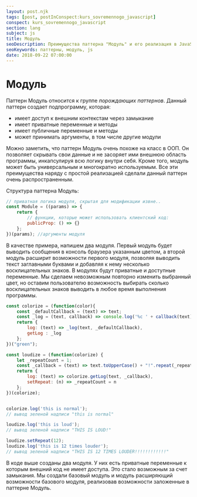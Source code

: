 ```yaml
---
layout: post.njk
tags: [post, postInConspect:kurs_sovremennogo_javascript]
conspect: kurs_sovremennogo_javascript
section: lang
subject: js
title: Модуль
seoDescription: Преимущества паттерна "Модуль" и его реализация в JavaScript.
seoKeywords: паттерны, модуль, js
date: 2018-09-22 07:00:00
---
```

# Модуль

Паттерн Модуль относится к группе *порождающих паттернов*. Данный паттерн создает подпрограмму, которая:

+ имеет доступ к внешним контекстам через замыкание
+ имеет приватные переменные и методы
+ имеет публичные переменные и методы
+ может принимать аргументы, в том числе другие модули

Можно заметить, что паттерн Модуль очень похоже на класс в ООП. Он позволяет скрывать свои данные и не засоряет ими внешнюю область программы, инкапсулируя всю логику внутри себя. Кроме того, модуль может быть универсальным и многократно используемым. Все эти преимущества наряду с простой реализацией сделали данный паттерн очень распространенным.

Структура паттерна Модуль:

```js
// приватная логика модуля, скрытая для модификации извне..
const Module = ((params) => {
    return {
        // функции, которые может использовать клиентский код:
        publicProp: () => {}
    };
})(params); //аргументы модуля
```

В качестве примера, напишем два модуля. Первый модуль будет выводить сообщения в консоль браузера указанным цветом, а второй модуль расширит возможности первого модуля, позволяя выводить текст заглавными буквами и добавляя к нему несколько восклицательных знаков. В модулях будут приватные и доступные переменные. Мы сделаем невозможным повторно изменить выбранный цвет, но оставим пользователю возможность выбирать сколько восклицательных знаков выводить в любое время выполнения программы.

```js
const colorize = (function(color){
    const _defaultCallback = (text) => text;
    const _log = (text, callback) => console.log('%c ' + callback(text), 'color: ' + color);
    return {
        log: (text) => _log(text, _defaultCallback),
        getLog : _log
    };
})("green");

const loudize = (function(colorize) {
    let _repeatCount = 1;
    const _callback = (text) => text.toUpperCase() + "!".repeat(_repeatCount);
    return {
        log: (text) => colorize.getLog(text, _callback),
        setRepeat: (n) => _repeatCount = n
    };
})(colorize);


colorize.log('this is normal'); 
// вывод зеленой надписи "this is normal"

loudize.log('this is loud');
// вывод зеленой надписи "THIS IS LOUD!"

loudize.setRepeat(12);
loudize.log('this is 12 times louder');
// вывод зеленой надписи "THIS IS 12 TIMES LOUDER!!!!!!!!!!!!"
```

В коде выше созданы два модуля. У них есть приватные переменные к которым внешний код не имеет доступа. Это стало возможным за счет замыкания. Мы создали базовый модуль и модуль расширяющий возможности базового модуля, реализовав возможности заложенные в паттерне Модуль.